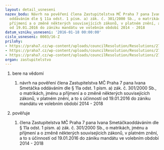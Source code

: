 ```yaml
---
layout: detail_usneseni
nazev_bodu: Návrh na pověření člena Zastupitelstva MČ Praha 7 pana Ivana Smetáčka
  oddáváním dle § 11a odst. 1 písm. a) zák. č. 301/2000 Sb., o matrikách, jménu a
  příjmení a o změně některých souvisejících zákonů, v platném znění, a to s účinností
  od 19.01.2016 do zániku mandátu ve volebním období 2014 - 2018
datum_vzniku_usneseni: '2016-01-18 00:00:00'
cislo_usneseni: 0003/16-Z
prilohy:
- https://praha7.cz/wp-content/uploads/councilResolution/Resolutions/27022/export/Prilohac1duvodovazprava~8741.doc
- https://praha7.cz/wp-content/uploads/councilResolution/Resolutions/27022/export/Usneseni_R_14_01_Info_Smetacek~8740.pdf
- https://praha7.cz/wp-content/uploads/councilResolution/Resolutions/27022/export/export~301827.pdf
organ: zastupitelstvo
---
```

<OL id=urzList class=urzList_view>
<LI class=urzClass1><SPAN name="1">bere na vědomí</SPAN> 
<OL class=urzOlClass>
<LI style="TEXT-ALIGN: left" class=urzClass2><SPAN>
<P>návrh na pověření člena Zastupitelstva MČ Praha 7 pana Ivana Smetáčka oddáváním dle § 11a odst. 1 písm. a) zák. č. 301/2000 Sb., o matrikách, jménu a příjmení a o změně některých souvisejících zákonů, v platném znění, a to s účinností od 19.01.2016 do zániku mandátu ve volebním období 2014 - 2018</P></SPAN></LI></OL></LI>
<LI class=urzClass1><SPAN name="16">pověřuje</SPAN> 
<OL class=urzOlClass>
<LI style="TEXT-ALIGN: left" class=urzClass2><SPAN>
<P>člena Zastupitelstva MČ Praha 7 pana Ivana Smetáčkaoddáváním dle § 11a odst. 1 písm. a) zák. č. 301/2000 Sb., o matrikách, jménu a příjmení a o změně některých souvisejících zákonů, v platném znění, a to s účinností od 19.01.2016 do zániku mandátu ve volebním období 2014 - 2018</P></SPAN></LI></OL></LI></OL>